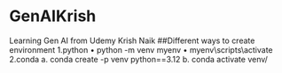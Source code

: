# GenAIKrish
Learning Gen AI from Udemy Krish Naik
##Different ways to create environment
1.python
	• python -m venv myenv
	• myenv\scripts\activate
2.conda
  		a. conda create -p venv python==3.12
      b. conda activate venv/
      
